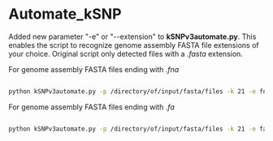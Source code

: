 # Automate_kSNP

Added new parameter "-e" or "--extension" to **kSNPv3automate.py**. This enables the script to recognize genome assembly FASTA file extensions of your choice. Original script only detected files with a *.fasta* extension. 

For genome assembly FASTA files ending with *.fna*
```bash

python kSNPv3automate.py -p /directory/of/input/fasta/files -k 21 -e fna -o /directory/of/kSNP3/output/files

```

For genome assembly FASTA files ending with *.fa*
```bash

python kSNPv3automate.py -p /directory/of/input/fasta/files -k 21 -e fa -o /directory/of/kSNP3/output/files

```
